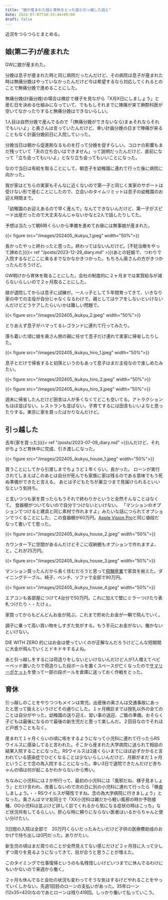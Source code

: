 ```yaml
---
title: "娘が産まれた話と育休をとった話と引っ越した話と"
date: 2024-07-07T10:33:44+09:00
draft: false
---
```


近況をつらつらとまとめる。

## 娘(第二子)が産まれた

GWに娘が産まれた。

分娩は息子が産まれた時と同じ病院だったんだけど、その病院は息子が産まれた時は無痛分娩はやっていなかったんだけど今は希望するなら対応してくれるとのことで無痛分娩で進めることにした。

無痛分娩(計画分娩)の場合は検診で様子を見ながら「X月X日にしましょう」と産む日を決める仕組みになっていて、でももしそれまでに陣痛が来て麻酔科医が空いてなかったりすると無痛分娩はできないらしい。

1人目は自然分娩で産んでるので「(無痛分娩ができないなら)まぁそれならそれでもいいよ」と奥さんは言っていたんだけど、幸い計画分娩の日まで陣痛が来ることもなく計画分娩前日に入院していった。

分娩当日は朝から促進剤なるものを打って分娩を促すらしい。コロナの影響もまだ残っていて「夫の立ち合いはできません」って説明だったんだけど、直前になって「立ち会ってもいいよ」となり立ち会ってもいいことになった。

なので当日は有給を取ることにして、朝息子を幼稚園に連れて行った後に病院に向かった。

我が家はどちらの実家もそんなに近くないので第一子と同じく実家のサポートは受けない形で産むことにしたので、立会いのタイムリミットは息子の幼稚園のお迎え時間まで。

「幼稚園のお迎えあるので早く産んで」なんてできないんだけど、第一子がスピード出産だったので大丈夫なんじゃないかなと2人で話したりしてた。

予想は当たって朝6時くらいから準備を進めてお昼には無事娘が産まれた。

{{< figure src="/images/202405_ikukyu_1.jpeg" width="50%">}}

長かったやっと終わったと思った。終わってはないんだけど。[不妊治療をやって諦めた]({{< ref "/posts/2023-12-29_diary.md" >}})あとの妊娠で、つわりで入院するなどここに来るまでなかなかきつかった。もちろん奥さんの方がきつかったんだろうけど。

GW明けから育休を取ることにした。会社の制度的に２ヶ月までは実質給与が減らないらしいので２ヶ月取ることにした。

娘が退院してからは息子に試練が。一人っ子として５年間育ってきて、いきなり家の中での主役が自分じゃなくなるわけで。親としてはケアをしないといけないんだけどどうケアしたらいいかは難しい問題で。

{{< figure src="/images/202405_ikukyu_2.jpeg" width="50%">}}

とりあえず息子がハマってるレゴランドに連れて行ってみたり。

落ち着いた頃に娘を奥さん側の親に任せて息子だけ連れて実家に帰省したりした。

{{< figure src="/images/202405_ikukyu_hiro_1.jpeg" width="50%">}}

息子とだけで帰省すると初孫というのもあって息子はまだ主役なので楽しめたみたい。

{{< figure src="/images/202405_ikukyu_hiro_2.jpeg" width="50%">}}

{{< figure src="/images/202405_ikukyu_hiro_3.jpeg" width="50%">}}

週末に帰省したんだけど田舎は人が多くなくてどこも空いてる。アトラクションもほぼ並ばない。レストランも並ばない。子育てするには田舎もいいよなと思ったりする。東京に家を買ったばかりなんだけど。

## 引っ越した

去年[家を買った]({{< ref "/posts/2023-07-09_diary.md" >}})んだけど、それがちょうど育休中に完成、引き渡しになった。

{{< figure src="/images/202405_ikukyu_house_1.jpeg" width="50%">}}

買うことにしてから引渡しまでちょうど１年くらい。長かった。
ローンが実行されてしまえばこのあとは自分が死んでも家族に家は残るのである意味でもう死ぬ準備ができたと言える。
あとは子どもたちが巣立つまで見届けられるといいなという気持ち。

と言いつつも家を買ったらもうそれで終わりかというと全然そんなことはなくて。
食器棚がついてないので自分でつけないといけない。
「マンションのオプションでつけると建具と同じ素材で作れますよ」みたいな話につられてオプションでつくることにした、この食器棚が60万円。[Apple Vision Pro](https://www.apple.com/jp/apple-vision-pro/)と同じ値段だなって書いてて思った。

{{< figure src="/images/202405_ikukyu_house_2.jpeg" width="50%">}}

カウンター下に空間があるんだけどそこに収納棚もオプションで作れますよ、と。これが25万円。

{{< figure src="/images/202405_ikukyu_house_3.jpeg" width="50%">}}

マンション買ったんだから長く住むだろうと思って[飛騨産業](https://hidasangyo.com/)で家具を揃えた。ダイニングテーブル、椅子、ベンチ、ソファで全部で90万円。

{{< figure src="/images/202405_ikukyu_house_4.jpeg" width="50%">}}

エアコンも各部屋につけて4台分で50万円。これに加えて壁にミラーつけたり表札つけたり・・たけぇ。

家買ってからもどんどんお金が飛ぶ。これまで貯めたお金が一瞬で飛んでいく。

調子に乗って高い買い物をしすぎた気がする。もう手元にお金がない。働かないといけない。

DIE WITH ZERO 的にはお金は使っていくのが正解なんだろうけどこんな短期間に大金が飛んでいくとドキドキするよね。


あと引っ越しをするには荷造りをしないといけないんだけど人が1人増えてベビーベッド置いたりで荷造りした段ボールを置くスペースが亡くなったので[サマリーポケット](https://pocket.sumally.com/)を使って一部の段ボールを倉庫に送っておく作戦をとった。

## 育休

引っ越しのことをやりつつもメインは育児。出産後の奥さんは交通事故にあったと思って扱えというけどその通りにした。１ヶ月検診までは授乳以外の全てのことは自分がやった。幼稚園の送り迎え、習い事の送迎、ご飯の準備。おそらく子どもは最後になるので最後の新生児だと思って楽しんだ。２回目なのでそれほど戸惑うこともなく。

産まれて１ヶ月くらいの頃に咳をするようになって小児科に連れて行ったらRSウイルスに感染してると言われた。そこから産まれた大学病院に送られて相談の結果入院することになった。RSウイルスは2歳くらいまでにほぼ必ずかかると言われている感染症でひどくなることは少ないらしいんだけど、月齢がまだ１ヶ月ということで念の為入院することになった。幸い3日で退院できたんだけど赤ちゃんの頃は何が起こるかわからないから怖い。

ちなみに小児科には２か所行って、最初の小児科には「風邪だね、様子見ましょう」とだけ言われ、改善しないので次の日に別の小児科に連れて行ったら「検査しましょう。・・RSウイルスが陽性ですね。念の為大学病院に行きましょう」となった。奥さんはママ友同士で「XX小児科は雑だから軽い風邪の時か予防接種、OO小児科は並ぶけど詳しく診てくれるから気になる症状の時はこっち」など状況共有してるらしい。肝心な時に頼りにならない医者はいるからちゃんと使い分けたい。

3日間の入院は全部で　20万円くらいだったみたいだけど子供の医療費助成のおかげで持ち出しは0円だった。ありがたい。

新生児の頃はまだ周りのことが全然見えてない感じだけど２ヶ月目に入って少しずつ周りを見るようになってきて、目が合うと思うことが増えた。

このタイミングで仕事復帰というのも名残惜しいけどいつまでに休んでるわけにもいかないので来週から働く。

２ヶ月も休んでると会社の状況も変わってそうな気はするけどやれることをやっていくしかない。先週1回目のローンの支払いがあった。35年ローン(12x35=420)なのであとローンは残り419回。しっかり働いて払っていこう。
